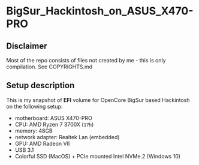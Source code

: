# BigSur_Hackintosh_on_ASUS_X470-PRO

## Disclaimer
Most of the repo consists of files not created by me - this is only compilation. See COPYRIGHTS.md

## Setup description

This is my snapshot of **EFI** volume for OpenCore BigSur based Hackintosh on the following setup:

* motherboard: ASUS X470-PRO
* CPU: AMD Ryzen 7 3700X (`17h`)
* memory: 48GB
* network adapter: Realtek Lan (embedded)
* GPU: AMD Radeon VII
* USB 3.1
* Colorful SSD (MacOS) + PCIe mounted Intel NVMe.2 (Windows 10)
